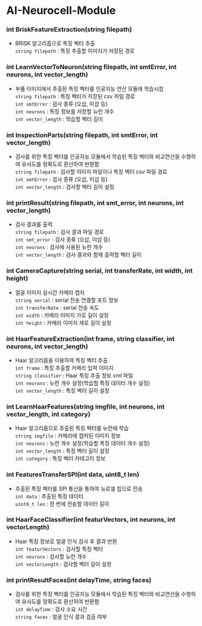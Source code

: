 # AI-Neurocell-Module

### int BriskFeatureExtraction(string filepath) 
- BRISK 알고리즘으로 특징 벡터 추출  
```string filepath``` : 특징 추출할 이미지가 저장된 경로  



### int LearnVectorToNeuron(string filepath, int smtError, int neurons, int vector_length)  
- 부품 이미지에서 추출된 특징 벡터를 인공지능 연산 모듈에 학습시킴  
```string filepath``` : 특징 벡터가 저장된 csv 파일 경로  
```int smtError``` : 검사 종류 (오삽, 미삽 등)  
```int neurons``` : 특징 정보를 저장할 뉴런 개수  
```int vector_length``` : 학습할 벡터 길이  



### int InspectionParts(string filepath, int smtError, int vector_length)
- 검사를 위한 특징 벡터를 인공지능 모듈에서 학습된 특징 벡터와 비교연산을 수행하여 유사도를 정확도로 환산하여 반환함  
```string filepath``` : 검사할 이미지 파일이나 특징 벡터 csv 파일 경로  
```int smtError``` : 검사 종류 (오삽, 미삽 등)  
```int vector_length``` : 검사할 벡터 길이 설정  



### int printResult(string filepath, int smt_error, int neurons, int vector_length)
- 검사 결과를 출력  
```string filepath``` : 검사 결과 파일 경로  
```int smt_error``` : 검사 종류 (오삽, 미삽 등)  
```int neurons``` : 검사에 사용된 뉴런 개수  
```int vector_length``` : 검사 결과와 함께 출력할 벡터 길이  


### int CameraCapture(string serial, int transferRate, int width, int height)
- 얼굴 이미지 실시간 카메라 캡처  
```string serial``` : serial 전송 연결할 포트 정보  
```int transferRate``` : serial 전송 속도  
```int width``` : 카메라 이미지 가로 길이 설정  
```int height``` : 카메라 이미지 세로 길이 설정  


### int HaarFeatureExtraction(int frame, string classifier, int neurons, int vector_length)
- Haar 알고리즘을 이용하여 특징 벡터 추출  
```int frame``` : 특징 추출할 카메라 입력 이미지  
```string classifier``` : Haar 특징 추출 정보 xml 파일  
```int neurons``` : 뉴런 개수 설정(학습할 특징 데이터 개수 설정)  
```int vector_length``` : 특징 벡터 길이 설정  



### int LearnHaarFeatures(string imgfile, int neurons, int vector_length, int category)
- Haar 알고리즘으로 추출된 특징 벡터를 뉴런에 학습  
```string imgfile``` : 카메라에 캡처된 이미지 정보  
```int neurons``` : 뉴런 개수 설정(학습할 특징 데이터 개수 설정)  
```int vector_length``` : 특징 벡터 길이 설정  
```int category``` : 특징 벡터 카테고리 정보  



### int FeaturesTransferSPI(int data, uint8_t len) 
- 추출된 특징 벡터를 SPI 통신을 통하여 뉴로셀 칩으로 전송  
```int data``` : 추출된 특징 데이터  
```uint8_t len``` : 한 번에 전송할 데이터 길이  



### int HaarFaceClassifier(int featurVectors, int neurons, int vectorLength)
- Haar 특징 정보로 얼굴 인식 검사 후 결과 반환  
```int featurVectors``` : 검사할 특징 벡터  
```int neurons``` : 검사할 뉴런 개수  
```int vectorLength``` : 검사할 벡터 길이 설정  


### int printResultFaces(int delayTime, string faces)
- 검사를 위한 특징 벡터를 인공지능 모듈에서 학습된 특징 벡터와 비교연산을 수행하여 유사도를 정확도로 환산하여 반환함  
```int delayTime``` : 검사 소요 시간  
```string faces``` : 얼굴 인식 결과 검출 여부  
